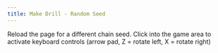 ```yaml
---
title: Make Drill - Random Seed
---
```

<AssetLoader :reloadOnce="true" />

Reload the page for a different chain seed.
Click into the game area to activate keyboard controls (arrow pad, Z = rotate left, X = rotate right)
<ClientOnly><GameSlides :useRandomSeed="true" :useManualData="false" :replay="false"></GameSlides></ClientOnly>